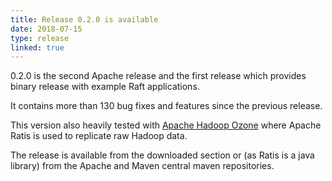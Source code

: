 ```yaml
---
title: Release 0.2.0 is available
date: 2018-07-15
type: release
linked: true
---
```

<!---
  Licensed under the Apache License, Version 2.0 (the "License");
  you may not use this file except in compliance with the License.
  You may obtain a copy of the License at

   http://www.apache.org/licenses/LICENSE-2.0

  Unless required by applicable law or agreed to in writing, software
  distributed under the License is distributed on an "AS IS" BASIS,
  WITHOUT WARRANTIES OR CONDITIONS OF ANY KIND, either express or implied.
  See the License for the specific language governing permissions and
  limitations under the License. See accompanying LICENSE file.
-->


0.2.0 is the second Apache release and the first release which provides binary release with example Raft applications.

It contains more than 130 bug fixes and features since the previous release.

This version also heavily tested with [Apache Hadoop Ozone](http://ozone.hadoop.apache.org) where Apache Ratis is used to replicate raw Hadoop data.

The release is available from the downloaded section or (as Ratis is a java library) from the Apache and Maven central maven repositories.


